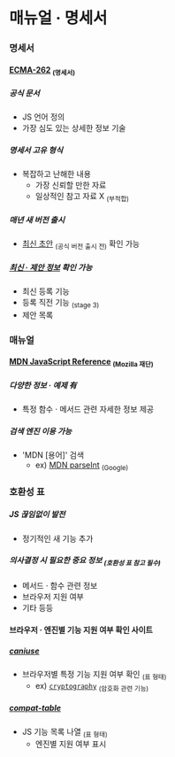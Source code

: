 매뉴얼 · 명세서
====

### 명세서

#### [ECMA-262](https://ecma-international.org/publications-and-standards/standards/ecma-262/) <sub>(명세서)</sub>

##### 공식 문서
- JS 언어 정의
- 가장 심도 있는 상세한 정보 기술

##### 명세서 고유 형식
- 복잡하고 난해한 내용
  - 가장 신뢰할 만한 자료
  - 일상적인 참고 자료 X <sub>(부적합)</sub>

##### 매년 새 버전 출시
- [최신 초안](https://tc39.es/ecma262/) <sub>(공식 버전 출시 전)</sub> 확인 가능

##### [최신 · 제안 정보](https://github.com/tc39/proposals) 확인 가능
- 최신 등록 기능
- 등록 직전 기능 <sub>(stage 3)</sub>
- 제안 목록

### 매뉴얼

#### [MDN JavaScript Reference](https://developer.mozilla.org/en-US/docs/Web/JavaScript/Reference) <sub>(Mozilla 재단)</sub>

##### 다양한 정보 · 예제 有
- 특정 함수 · 메서드 관련 자세한 정보 제공

##### 검색 엔진 이용 가능
- 'MDN \[용어\]' 검색
  - ex\) [MDN parseInt](https://google.com/search?q=MDN+parseInt) <sub>(Google)</sub>

### 호환성 표

##### JS 끊임없이 발전
- 정기적인 새 기능 추가

##### 의사결정 시 필요한 중요 정보 <sub>(호환성 표 참고 필수)</sub>
- 메서드 · 함수 관련 정보
- 브라우저 지원 여부
- 기타 등등

#### 브라우저 · 엔진별 기능 지원 여부 확인 사이트

##### [caniuse](http://caniuse.com)
- 브라우저별 특정 기능 지원 여부 확인 <sub>(표 형태)</sub>
  - ex\) [`cryptography`](http://caniuse.com/#feat=cryptography) <sub>(암호화 관련 기능)</sub>

##### [compat-table](https://kangax.github.io/compat-table)
- JS 기능 목록 나열 <sub>(표 형태)</sub>
  - 엔진별 지원 여부 표시
